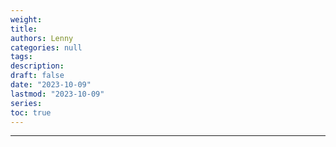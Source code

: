 ```yaml
---
weight: 
title: 
authors: Lenny
categories: null
tags: 
description: 
draft: false
date: "2023-10-09"
lastmod: "2023-10-09"
series:
toc: true
---
```



<!--more-->
---

